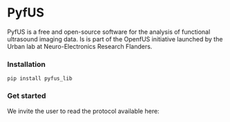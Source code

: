 # PyfUS
PyfUS is a free and open-source software for the analysis of functional ultrasound imaging data. Is is part of the OpenfUS initiative launched by the Urban lab at Neuro-Electronics Research Flanders.

### Installation
```
pip install pyfus_lib
```

### Get started
We invite the user to read the protocol available here: <link to the protocol>
